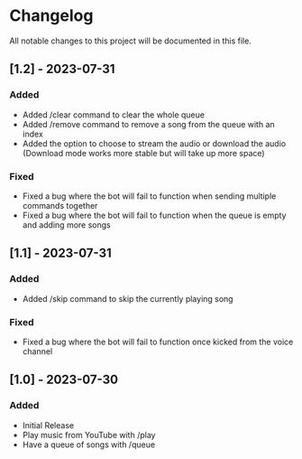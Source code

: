 # Changelog

All notable changes to this project will be documented in this file.

## [1.2] - 2023-07-31

### Added

- Added /clear command to clear the whole queue
- Added /remove command to remove a song from the queue with an index
- Added the option to choose to stream the audio or download the audio (Download mode works more stable but will take up more space)

### Fixed

- Fixed a bug where the bot will fail to function when sending multiple commands together
- Fixed a bug where the bot will fail to function when the queue is empty and adding more songs

## [1.1] - 2023-07-31

### Added

- Added /skip command to skip the currently playing song

### Fixed

- Fixed a bug where the bot will fail to function once kicked from the voice channel

## [1.0] - 2023-07-30

### Added

- Initial Release
- Play music from YouTube with /play
- Have a queue of songs with /queue
